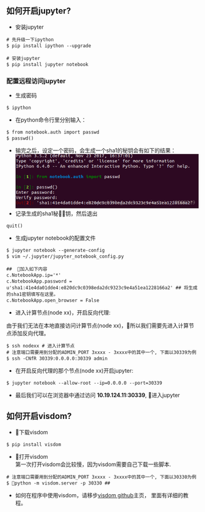 ## 如何开启jupyter?
* 安装jupyter
```
# 先升级一下ipython
$ pip install ipython --upgrade

# 安装jupyter
$ pip install jupyter notebook
```

### 配置远程访问jupyter

* 生成密码
```
$ ipython
```
* 在python命令行里分别输入：
```
$ from notebook.auth import passwd
$ passwd()
```
* 输完之后，设定一个密码，会生成一个sha1的秘钥会有如下的结果：
![](img/jupyter.png)
* 记录生成的sha1秘钥，然后退出
```
quit()
```
* 生成jupyter notebook的配置文件
```
$ jupyter notebook --generate-config
$ vim ~/.jupyter/jupyter_notebook_config.py

##  加入如下内容
c.NotebookApp.ip='*'
c.NotebookApp.password = u'sha1:41e4da01dde4:e820dc9c0398eda2dc9323c9e4a51ea1228166a2' ## 将生成的sha1密钥填写在这里。
c.NotebookApp.open_browser = False
```
* 进入计算节点(node xx)，开启反向代理:

由于我们无法在本地直接访问计算节点(node xx)，所以我们需要先进入计算节点添加反向代理。

```
$ ssh nodexx # 进入计算节点
# 注意端口需要用到分配的ADMIN_PORT 3xxxx - 3xxxx中的其中一个, 下面以30339为例
$ ssh -CNfR 30339:0.0.0.0:30339 admin
```

* 在开启反向代理的那个节点(node xx)开启jupyter:
```
$ jupyter notebook --allow-root --ip=0.0.0.0 --port=30339
```

* 最后我们可以在浏览器中通过访问  **10.19.124.11:30339**, 进入jupyter

## 如何开启visdom?
*  下载visdom
```
$ pip install visdom
```
* 打开visdom   
第一次打开visdom会比较慢，因为visdom需要自己下载一些脚本.
```
# 注意端口需要用到分配的ADMIN_PORT 3xxxx - 3xxxx中的其中一个, 下面以30330为例
$ python -m visdom.server -p 30330 ##
```

* 如何在程序中使用visdom，请移步[visdom github](https://github.com/facebookresearch/visdom)主页， 里面有详细的教程。
